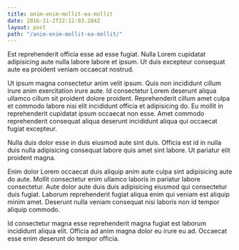 ```yaml
---
title: anim-enim-mollit-ea-mollit
date: 2016-11-2T22:12:03.284Z
layout: post
path: "/anim-enim-mollit-ea-mollit/"
---
```


Est reprehenderit officia esse ad esse fugiat. Nulla Lorem cupidatat adipisicing aute nulla labore labore et ipsum. Ut duis excepteur consequat aute ea proident veniam occaecat nostrud.

Ut ipsum magna consectetur anim velit ipsum. Quis non incididunt cillum irure anim exercitation irure aute. Id consectetur Lorem deserunt aliqua ullamco cillum sit proident dolore proident. Reprehenderit cillum amet culpa et commodo labore nisi elit incididunt officia et adipisicing do. Eu mollit in reprehenderit cupidatat ipsum occaecat non esse. Amet commodo reprehenderit consequat aliqua deserunt incididunt aliqua qui occaecat fugiat excepteur.

Nulla duis dolor esse in duis eiusmod aute sint duis. Officia est id in nulla duis nulla adipisicing consequat labore quis amet sint labore. Ut pariatur elit proident magna.

Enim dolor Lorem occaecat duis aliquip anim aute culpa sint adipisicing aute do aute. Mollit consectetur enim ullamco laboris in pariatur labore consectetur. Aute dolor aute duis duis adipisicing eiusmod qui consectetur duis fugiat. Laborum reprehenderit fugiat aliqua enim qui veniam est aliquip minim amet. Deserunt nulla veniam consequat nisi laboris non id tempor aliquip commodo.

Id consectetur magna esse reprehenderit magna fugiat est laborum incididunt aliqua elit. Officia ad anim magna dolor eu irure eu ad. Occaecat esse enim deserunt do tempor officia.